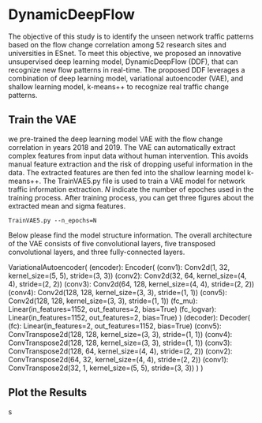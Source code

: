 # DynamicDeepFlow

The objective of this study is to identify the unseen network traffic patterns based on the flow change correlation among 52 research sites and universities in ESnet. To meet this objective, we proposed an innovative unsupervised deep learning model, DynamicDeepFlow (DDF), that can recognize new flow patterns in real-time. The proposed DDF leverages a combination of deep learning model, variational autoencoder (VAE), and shallow learning model, k-means++ to recognize real traffic change patterns. 

## Train the VAE

we pre-trained the deep learning model VAE with the flow change correlation in years 2018 and 2019. The VAE can automatically extract complex features from input data without human intervention. This avoids manual feature extraction and the risk of dropping useful information in the data. The extracted features are then fed into the shallow learning model k-means++. The TrainVAE5.py file is used to train a VAE model for network traffic information extraction. _N_ indicate the number of epoches used in the training process. After training process, you can get three figures about the extracted mean and sigma features. 

```
TrainVAE5.py --n_epochs=N
```
Below please find the model structure information. The overall architecture of the VAE consists of five convolutional layers, five transposed convolutional layers, and three fully-connected layers.

VariationalAutoencoder(
  (encoder): Encoder(
    (conv1): Conv2d(1, 32, kernel_size=(5, 5), stride=(3, 3))
    (conv2): Conv2d(32, 64, kernel_size=(4, 4), stride=(2, 2))
    (conv3): Conv2d(64, 128, kernel_size=(4, 4), stride=(2, 2))
    (conv4): Conv2d(128, 128, kernel_size=(3, 3), stride=(1, 1))
    (conv5): Conv2d(128, 128, kernel_size=(3, 3), stride=(1, 1))
    (fc_mu): Linear(in_features=1152, out_features=2, bias=True)
    (fc_logvar): Linear(in_features=1152, out_features=2, bias=True)
  )
  (decoder): Decoder(
    (fc): Linear(in_features=2, out_features=1152, bias=True)
    (conv5): ConvTranspose2d(128, 128, kernel_size=(3, 3), stride=(1, 1))
    (conv4): ConvTranspose2d(128, 128, kernel_size=(3, 3), stride=(1, 1))
    (conv3): ConvTranspose2d(128, 64, kernel_size=(4, 4), stride=(2, 2))
    (conv2): ConvTranspose2d(64, 32, kernel_size=(4, 4), stride=(2, 2))
    (conv1): ConvTranspose2d(32, 1, kernel_size=(5, 5), stride=(3, 3))
  )
)

## Plot the Results
s
